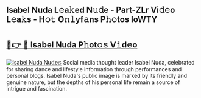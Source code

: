 ## Isabel Nuda L𝚎a𝚔ed N𝚞𝚍e - Part-ZLr Vi𝚍𝚎o L𝚎a𝚔s - H𝚘𝚝 O𝚗𝚕yf𝚊ns P𝚑𝚘tos loWTY

# <h2><a href="http://kff0nhk.oniu.top/?m=Isabel+Nuda">🔗👉 🔴 Isabel Nuda P𝚑ot𝚘𝚜 V𝚒d𝚎o</a></h2>

[![Isabel Nuda Nu𝚍e𝚜](https://i.imgur.com/0qMVB7G.gif)](http://kff0nhk.oniu.top/?m=Isabel+Nuda)
Social media thought leader Isabel Nuda, celebrated for sharing dance and lifestyle information through performances and personal blogs. Isabel Nuda's public image is marked by its friendly and genuine nature, but the depths of his personal life remain a source of intrigue and fascination.  
